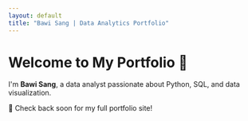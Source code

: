 ```yaml
---
layout: default
title: "Bawi Sang | Data Analytics Portfolio"
---
```


# Welcome to My Portfolio 👋

I'm **Bawi Sang**, a data analyst passionate about Python, SQL, and data visualization.

🔗 Check back soon for my full portfolio site!
